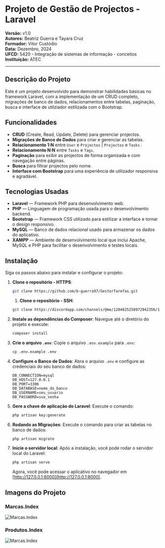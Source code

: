 # Projeto de Gestão de Projectos - Laravel

**Versão:** v1.0  
**Autores:** Beatriz Guerra e Tayara Cruz  
**Formador:** Vitor Custódio  
**Data:** Dezembro, 2024  
**UFCD:** 5420 - Integração de sistemas de informação - conceitos  
**Instituição:** ATEC

---
## Descrição do Projeto

Este é um projeto desenvolvido para demonstrar habilidades básicas no framework Laravel, com a implementação de um CRUD completo, migrações de banco de dados, relacionamentos entre tabelas, paginação, busca e interface de utilziador estilizada com o Bootstrap.

## Funcionalidades

- **CRUD** (Create, Read, Update, Delete) para gerenciar projectos.
- **Migrações de Banco de Dados** para criar e gerenciar as tabelas.
- **Relacionamento 1:N** entre `User` e `Projectos` | `Projectos` e `Tasks` .
- **Relacionamento N:N** entre `Tasks` e `Tags`.
- **Paginação** para exibir as projectos de forma organizada e com navegação entre páginas.
- **Busca** para filtrar projectos pelo nome.
- **Interface com Bootstrap** para uma experiência de utilizador responsiva e agradável.

## Tecnologias Usadas

- **Laravel** — Framework PHP para desenvolvimento web.
- **PHP** — Linguagem de programação usada para o desenvolvimento backend.
- **Bootstrap** — Framework CSS utilizado para estilizar a interface e tornar o design responsivo.
- **MySQL** — Banco de dados relacional usado para armazenar os dados do aplicativo.
- **XAMPP** — Ambiente de desenvolvimento local que inclui Apache, MySQL e PHP para facilitar o desenvolvimento e testes locais.

## Instalação

Siga os passos abaixo para instalar e configurar o projeto:

1. **Clone o repositório -  HTTPS**:
    ```bash
    git clone https://github.com/b-guerra97/GestorTarefas.git
    ```
    1. **Clone o repositório -  SSH**:
    ```bash
    git clone https://discordapp.com/channels/@me/1204825258972942356/1318631645200257034
    ```

2. **Instale as dependências do Composer**:
   Navegue até o diretório do projeto e execute:
    ```bash
    composer install
    ```

3. **Crie o arquivo `.env`**:
   Copie o arquivo `.env.example` para `.env`:
    ```bash
    cp .env.example .env
    ```

4. **Configure o Banco de Dados**:
   Abra o arquivo `.env` e configure as credenciais do seu banco de dados:

    ```dotenv
    DB_CONNECTION=mysql
    DB_HOST=127.0.0.1
    DB_PORT=3306 
    DB_DATABASE=nome_do_banco
    DB_USERNAME=seu_usuario
    DB_PASSWORD=sua_senha
    ```

5. **Gere a chave de aplicação do Laravel**:
   Execute o comando:
    ```bash
    php artisan key:generate
    ```

6. **Rodando as Migrações**:
   Execute o comando para criar as tabelas no banco de dados:
    ```bash
    php artisan migrate
    ```

7. **Inicie o servidor local**:
   Após a instalação, você pode rodar o servidor local do Laravel:
    ```bash
    php artisan serve
    ```

   Agora, você pode acessar o aplicativo no navegador em [http://127.0.0.1:8000](http://127.0.0.1:8000).

## Imagens do Projeto

### Marcas.Index
![Marcas.Index](public/)

### Produtos.Index
![Marcas.Index](public/)
